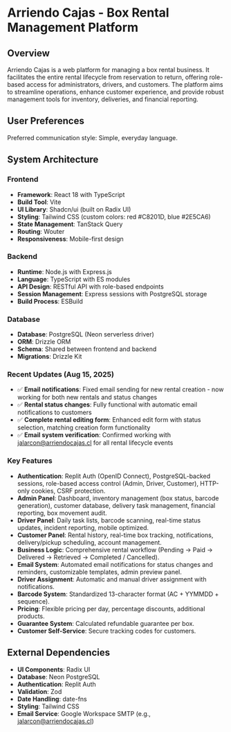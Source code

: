 # Arriendo Cajas - Box Rental Management Platform

## Overview
Arriendo Cajas is a web platform for managing a box rental business. It facilitates the entire rental lifecycle from reservation to return, offering role-based access for administrators, drivers, and customers. The platform aims to streamline operations, enhance customer experience, and provide robust management tools for inventory, deliveries, and financial reporting.

## User Preferences
Preferred communication style: Simple, everyday language.

## System Architecture

### Frontend
- **Framework**: React 18 with TypeScript
- **Build Tool**: Vite
- **UI Library**: Shadcn/ui (built on Radix UI)
- **Styling**: Tailwind CSS (custom colors: red #C8201D, blue #2E5CA6)
- **State Management**: TanStack Query
- **Routing**: Wouter
- **Responsiveness**: Mobile-first design

### Backend
- **Runtime**: Node.js with Express.js
- **Language**: TypeScript with ES modules
- **API Design**: RESTful API with role-based endpoints
- **Session Management**: Express sessions with PostgreSQL storage
- **Build Process**: ESBuild

### Database
- **Database**: PostgreSQL (Neon serverless driver)
- **ORM**: Drizzle ORM
- **Schema**: Shared between frontend and backend
- **Migrations**: Drizzle Kit

### Recent Updates (Aug 15, 2025)
- ✅ **Email notifications**: Fixed email sending for new rental creation - now working for both new rentals and status changes
- ✅ **Rental status changes**: Fully functional with automatic email notifications to customers
- ✅ **Complete rental editing form**: Enhanced edit form with status selection, matching creation form functionality
- ✅ **Email system verification**: Confirmed working with jalarcon@arriendocajas.cl for all rental lifecycle events

### Key Features
- **Authentication**: Replit Auth (OpenID Connect), PostgreSQL-backed sessions, role-based access control (Admin, Driver, Customer), HTTP-only cookies, CSRF protection.
- **Admin Panel**: Dashboard, inventory management (box status, barcode generation), customer database, delivery task management, financial reporting, box movement audit.
- **Driver Panel**: Daily task lists, barcode scanning, real-time status updates, incident reporting, mobile optimized.
- **Customer Panel**: Rental history, real-time box tracking, notifications, delivery/pickup scheduling, account management.
- **Business Logic**: Comprehensive rental workflow (Pending → Paid → Delivered → Retrieved → Completed / Cancelled).
- **Email System**: Automated email notifications for status changes and reminders, customizable templates, admin preview panel.
- **Driver Assignment**: Automatic and manual driver assignment with notifications.
- **Barcode System**: Standardized 13-character format (AC + YYMMDD + sequence).
- **Pricing**: Flexible pricing per day, percentage discounts, additional products.
- **Guarantee System**: Calculated refundable guarantee per box.
- **Customer Self-Service**: Secure tracking codes for customers.

## External Dependencies

- **UI Components**: Radix UI
- **Database**: Neon PostgreSQL
- **Authentication**: Replit Auth
- **Validation**: Zod
- **Date Handling**: date-fns
- **Styling**: Tailwind CSS
- **Email Service**: Google Workspace SMTP (e.g., jalarcon@arriendocajas.cl)